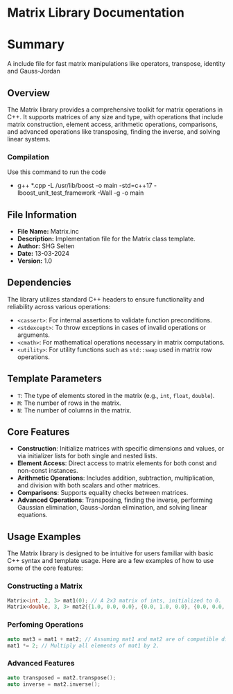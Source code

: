 # Matrix Library Documentation

# Summary
A include file for fast matrix manipulations like operators, transpose, identity and Gauss-Jordan

## Overview
The Matrix library provides a comprehensive toolkit for matrix operations in C++. It supports matrices of any size and type, with operations that include matrix construction, element access, arithmetic operations, comparisons, and advanced operations like transposing, finding the inverse, and solving linear systems.

### Compilation
Use this command to run the code

- g++ *.cpp -L /usr/lib/boost -o main -std=c++17 -lboost_unit_test_framework -Wall -g -o main

## File Information
- **File Name:** Matrix.inc
- **Description:** Implementation file for the Matrix class template.
- **Author:** SHG Selten
- **Date:** 13-03-2024
- **Version:** 1.0

## Dependencies
The library utilizes standard C++ headers to ensure functionality and reliability across various operations:
- `<cassert>`: For internal assertions to validate function preconditions.
- `<stdexcept>`: To throw exceptions in cases of invalid operations or arguments.
- `<cmath>`: For mathematical operations necessary in matrix computations.
- `<utility>`: For utility functions such as `std::swap` used in matrix row operations.

## Template Parameters
- `T`: The type of elements stored in the matrix (e.g., `int`, `float`, `double`).
- `M`: The number of rows in the matrix.
- `N`: The number of columns in the matrix.

## Core Features
- **Construction**: Initialize matrices with specific dimensions and values, or via initializer lists for both single and nested lists.
- **Element Access**: Direct access to matrix elements for both const and non-const instances.
- **Arithmetic Operations**: Includes addition, subtraction, multiplication, and division with both scalars and other matrices.
- **Comparisons**: Supports equality checks between matrices.
- **Advanced Operations**: Transposing, finding the inverse, performing Gaussian elimination, Gauss-Jordan elimination, and solving linear equations.

## Usage Examples
The Matrix library is designed to be intuitive for users familiar with basic C++ syntax and template usage. Here are a few examples of how to use some of the core features:

### Constructing a Matrix
```cpp
Matrix<int, 2, 3> mat1(0); // A 2x3 matrix of ints, initialized to 0.
Matrix<double, 3, 3> mat2{{1.0, 0.0, 0.0}, {0.0, 1.0, 0.0}, {0.0, 0.0, 1.0}}; // 3x3 identity matrix.
```

### Perfoming Operations
```cpp
auto mat3 = mat1 + mat2; // Assuming mat1 and mat2 are of compatible dimensions.
mat1 *= 2; // Multiply all elements of mat1 by 2.
```

### Advanced Features
```cpp
auto transposed = mat2.transpose();
auto inverse = mat2.inverse();
```
